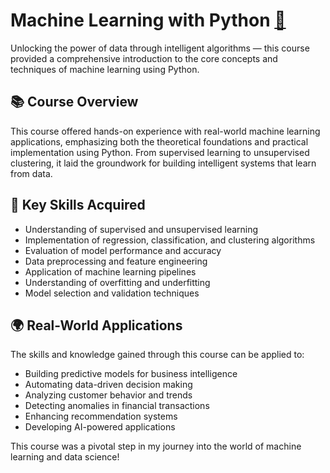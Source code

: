 # Machine Learning with Python [🔗](https://coursera.org/share/779f851e94ebcf69314abc2fe8172e32)

Unlocking the power of data through intelligent algorithms — this course provided a comprehensive introduction to the core concepts and techniques of machine learning using Python.

## 📚 Course Overview

This course offered hands-on experience with real-world machine learning applications, emphasizing both the theoretical foundations and practical implementation using Python. From supervised learning to unsupervised clustering, it laid the groundwork for building intelligent systems that learn from data.

## 🧠 Key Skills Acquired

- Understanding of supervised and unsupervised learning
- Implementation of regression, classification, and clustering algorithms
- Evaluation of model performance and accuracy
- Data preprocessing and feature engineering
- Application of machine learning pipelines
- Understanding of overfitting and underfitting
- Model selection and validation techniques

## 🌍 Real-World Applications

The skills and knowledge gained through this course can be applied to:

- Building predictive models for business intelligence
- Automating data-driven decision making
- Analyzing customer behavior and trends
- Detecting anomalies in financial transactions
- Enhancing recommendation systems
- Developing AI-powered applications

This course was a pivotal step in my journey into the world of machine learning and data science!